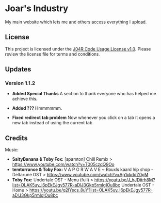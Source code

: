 # Joar's Industry

My main website which lets me and others access everything I upload.

## License

This project is licensed under the [J04R Code Usage License v1.0](LICENSE). Please review the license file for terms and conditions.

## Updates

### Version 1.1.2

- **Added Special Thanks**
A section to thank everyone who has helped me achieve this.

- **Added ???**
Hmmmmmm.

- **Fixed redirect tab problem**
Now whenever you click on a tab it opens a new tab instead of using the current tab.

## Credits

Music: 
- **SaltyBanana & Toby Fox:**
  [spamton] Chill Remix > https://www.youtube.com/watch?v=T005czdQ9Oo
- **temtorrance & Toby Fox:**
V A P O R W A V E ~ Rouxls kaard hip shop - Deltarune OST > https://www.youtube.com/watch?v=Ag1xkddZ0gM
- **Toby Fox:**
Undertale OST - Menu (full) > https://youtu.be/J_hJDitrh8M?list=OLAK5uy_l6pEkEJgy577R-aDlJ3Gkp5rmlgIOu8bc
Undertale OST - Home > https://youtu.be/q2IYscs_8uY?list=OLAK5uy_l6pEkEJgy577R-aDlJ3Gkp5rmlgIOu8bc
